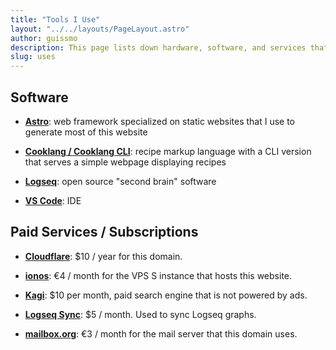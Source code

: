 ```yaml
---
title: "Tools I Use"
layout: "../../layouts/PageLayout.astro"
author: guissmo
description: This page lists down hardware, software, and services that I use.
slug: uses
---
```


## Software

* **[Astro](https://astro.build/)**: web framework specialized on static websites that I use to generate most of this website

* **[Cooklang / Cooklang CLI](https://cooklang.org/)**: recipe markup language with a CLI version that serves a simple webpage displaying recipes

* **[Logseq](https://logseq.com/)**: open source "second brain" software

* **[VS Code](https://code.visualstudio.com/)**: IDE

## Paid Services / Subscriptions

* **[Cloudflare](https://www.cloudflare.com/)**: $10 / year for this domain.

* **[ionos](https://ionos.fr/)**: €4 / month for the VPS S instance that hosts this website.

* **[Kagi](https://kagi.com/)**: $10 per month, paid search engine that is not powered by ads.

<!-- Unlimited searches. Disincentivizes sites with a lot of trackers. You can block, lower, raise, and pin websites. Blocked many AI-generated trash websites. Unlimited use of their AI-powered *Quick Answers* feature. -->

* **[Logseq Sync](https://blog.logseq.com/how-to-setup-and-use-logseq-sync/)**: $5 / month. Used to sync Logseq graphs.

* **[mailbox.org](https://mailbox.org/)**: €3 / month for the mail server that this domain uses.

